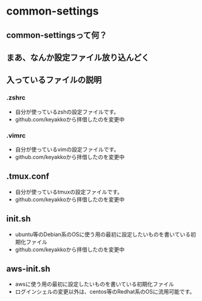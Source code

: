 # common-settings
## common-settingsって何？
## まあ、なんか設定ファイル放り込んどく

## 入っているファイルの説明
### .zshrc
- 自分が使っているzshの設定ファイルです。
- github.com/keyakkoから拝借したのを変更中
### .vimrc
- 自分が使っているvimの設定ファイルです。
- github.com/keyakkoから拝借したのを変更中

## .tmux.conf
- 自分が使っているtmuxの設定ファイルです。
- github.com/keyakkoから拝借したのを変更中

## init.sh
- ubuntu等のDebian系のOSに使う用の最初に設定したいものを書いている初期化ファイル
- github.com/keyakkoから拝借したのを変更中

## aws-init.sh
- awsに使う用の最初に設定したいものを書いている初期化ファイル
- ログインシェルの変更以外は、centos等のRedhat系のOSに流用可能です。

